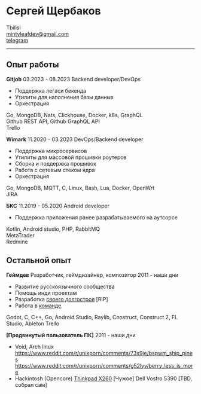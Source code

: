 # Сергей Щербаков

Tbilisi  
mintyleafdev@gmail.com  
[telegram](t.me/mintyleaf)  

------------------- ----------------------------
## Опыт работы

**Gitjob**
03.2023 - 08.2023
Backend developer/DevOps
- Поддержка легаси бекенда
- Утилиты для наполнения базы данных
- Оркестрация

Go, MongoDB, Nats, Clickhouse, Docker, k8s, GraphQL  
Github REST API, Github GraphQL API  
Trello  

**Wimark**
11.2020 - 03.2023
DevOps/Backend developer
- Поддержка микросервисов
- Утилиты для массовой прошивки роутеров
- Сборка и поддержка прошивок
- Работа с сетевым стеком ядра
- Оркестрация

Go, MongoDB, MQTT, C, Linux, Bash, Lua, Docker, OpenWrt  
JIRA  

**БКС**
11.2019 - 05.2020
Android developer
- Поддержка приложения ранее разрабатываемого на аутсорсе

Kotlin, Android studio, PHP, RabbitMQ  
MetaTrader  
Redmine  

## Остальной опыт

**Геймдев**
Разработчик, геймдизайнер, композитор
2011 - наши дни
- Развитие русскоязычного сообщества
- Помощь инди проектам
- Разработка [своего долгостроя](https://youtu.be/MpwTIZJQocw) [RIP]
- Работа в [команде](https://github.com/HGRussian)

Godot, C, C++, Go, Android Studio, Raylib, Construct, Construct 2, FL Studio, Ableton
Trello

**[Продвинутый пользователь ПК]**
2011 - наши дни
- Void, Arch linux
https://www.reddit.com/r/unixporn/comments/73s9je/bspwm_ship_pines  
https://www.reddit.com/r/unixporn/comments/g52lyv/berry_less_is_more  
- Hackintosh (Opencore)
[Thinkpad X260](https://github.com/SuhailSherief/ThinkPad-x260-macOS-OpenCore) [Чужое]
Dell Vostro 5390 [TBD, собрал сам]

